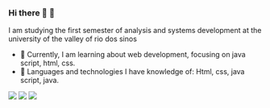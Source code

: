 ### Hi there 👋 👊
I am studying the first semester of analysis and systems development at the university of the valley of rio dos sinos
- 🌱 Currently, I am learning about web development, focusing on java script, html, css.
- 🔭 Languages ​​and technologies I have knowledge of: Html, css, java script, java.

[<img src="https://img.shields.io/badge/linkedin-%230077B5.svg?&style=for-the-badge&logo=linkedin&logoColor=white" />](https://www.linkedin.com/in/amonrareis/) [<img src = "https://img.shields.io/badge/instagram-%23E4405F.svg?&style=for-the-badge&logo=instagram&logoColor=white">](https://www.instagram.com/reis_amonra/) [<img src = "https://img.shields.io/badge/facebook-%231877F2.svg?&style=for-the-badge&logo=facebook&logoColor=white">](https://www.facebook.com/amonra.reisdesouza)



